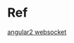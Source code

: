 # Ref
[angular2 websocket](https://tutorialedge.net/typescript/angular/angular-websockets-tutorial/)
